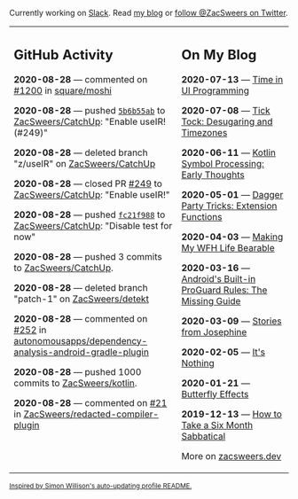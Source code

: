 Currently working on [Slack](https://slack.com/). Read [my blog](https://zacsweers.dev/) or [follow @ZacSweers on Twitter](https://twitter.com/ZacSweers).

<table><tr><td valign="top" width="60%">

## GitHub Activity
<!-- githubActivity starts -->
**2020-08-28** — commented on [#1200](https://github.com/square/moshi/issues/1200#issuecomment-683218525) in [square/moshi](https://api.github.com/repos/square/moshi)

**2020-08-28** — pushed [`5b6b55ab`](https://github.com/ZacSweers/CatchUp/commit/5b6b55ab79aba918c1fc433cb4fedd4e3355145b) to [ZacSweers/CatchUp](https://api.github.com/repos/ZacSweers/CatchUp): "Enable useIR! (#249)"

**2020-08-28** — deleted branch "z/useIR" on [ZacSweers/CatchUp](https://api.github.com/repos/ZacSweers/CatchUp)

**2020-08-28** — closed PR [#249](https://api.github.com/repos/ZacSweers/CatchUp/pulls/249) to [ZacSweers/CatchUp](https://api.github.com/repos/ZacSweers/CatchUp): "Enable useIR!"

**2020-08-28** — pushed [`fc21f988`](https://github.com/ZacSweers/CatchUp/commit/fc21f9883634477a84c3965906e95320b4d23623) to [ZacSweers/CatchUp](https://api.github.com/repos/ZacSweers/CatchUp): "Disable test for now"

**2020-08-28** — pushed 3 commits to [ZacSweers/CatchUp](https://api.github.com/repos/ZacSweers/CatchUp).

**2020-08-28** — deleted branch "patch-1" on [ZacSweers/detekt](https://api.github.com/repos/ZacSweers/detekt)

**2020-08-28** — commented on [#252](https://github.com/autonomousapps/dependency-analysis-android-gradle-plugin/issues/252#issuecomment-683126938) in [autonomousapps/dependency-analysis-android-gradle-plugin](https://api.github.com/repos/autonomousapps/dependency-analysis-android-gradle-plugin)

**2020-08-28** — pushed 1000 commits to [ZacSweers/kotlin](https://api.github.com/repos/ZacSweers/kotlin).

**2020-08-28** — commented on [#21](https://github.com/ZacSweers/redacted-compiler-plugin/issues/21#issuecomment-683058892) in [ZacSweers/redacted-compiler-plugin](https://api.github.com/repos/ZacSweers/redacted-compiler-plugin)
<!-- githubActivity ends -->
</td><td valign="top" width="40%">

## On My Blog
<!-- blog starts -->
**2020-07-13** — [Time in UI Programming](https://www.zacsweers.dev/time-in-ui/)

**2020-07-08** — [Tick Tock: Desugaring and Timezones](https://www.zacsweers.dev/ticktock-desugaring-timezones/)

**2020-06-11** — [Kotlin Symbol Processing: Early Thoughts](https://www.zacsweers.dev/kotlin-symbol-processor-early-thoughts/)

**2020-05-01** — [Dagger Party Tricks: Extension Functions](https://www.zacsweers.dev/dagger-party-tricks-extension-functions/)

**2020-04-03** — [Making My WFH Life Bearable](https://www.zacsweers.dev/making-wfh-life-bearable/)

**2020-03-16** — [Android's Built-in ProGuard Rules: The Missing Guide](https://www.zacsweers.dev/android-proguard-rules/)

**2020-03-09** — [Stories from Josephine](https://www.zacsweers.dev/stories-from-josephine/)

**2020-02-05** — [It's Nothing](https://www.zacsweers.dev/its-nothing/)

**2020-01-21** — [Butterfly Effects](https://www.zacsweers.dev/butterfly-effects/)

**2019-12-13** — [How to Take a Six Month Sabbatical](https://www.zacsweers.dev/how-to-take-a-six-month-sabbatical/)
<!-- blog ends -->
More on [zacsweers.dev](https://zacsweers.dev/)
</td></tr></table>

<sub><a href="https://simonwillison.net/2020/Jul/10/self-updating-profile-readme/">Inspired by Simon Willison's auto-updating profile README.</a></sub>